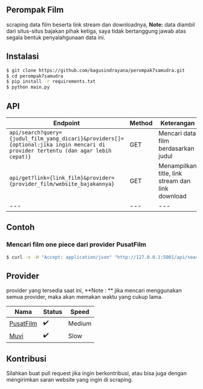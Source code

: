 ## Perompak Film
scraping data film beserta link stream dan downloadnya, **Note:** data diambil dari situs-situs bajakan pihak ketiga, saya tidak bertanggung jawab atas segala bentuk penyalahgunaan data ini.

## Instalasi
```bash
$ git clone https://github.com/bagusindrayana/perompak7samudra.git
$ cd perompak7samudra
$ pip install -r requirements.txt
$ python main.py
```

## API
Endpoint | Method | Keterangan
--- | --- | ---
`api/search?query={judul_film_yang_dicari}&providers[]={optional:jika ingin mencari di provider tertentu (dan agar lebih cepat)}` | GET | Mencari data film berdasarkan judul
`api/get?link={link_film}&provider={provider_film/website_bajakannya}` | GET | Menampilkan title, link stream dan link download
--- | --- | ---

## Contoh
### Mencari film one piece dari provider PusatFilm
```bash
$ curl -s -H "Accept: application/json" "http://127.0.0.1:5001/api/search?query=one%20piece&providers[]=PusatFilm"
```

## Provider
provider yang tersedia saat ini, **Note : ** jika mencari menggunakan semua provider, maka akan memakan waktu yang cukup lama.

Nama | Status | Speed
--- | --- | ---
[PusatFilm](https://51.79.193.133) | ✔️ | Medium
[Muvi](http://128.199.130.38) | ✔️ | Slow

## Kontribusi
Silahkan buat pull request jika ingin berkontribusi, atau bisa juga dengan mengirimkan saran website yang ingin di scraping.